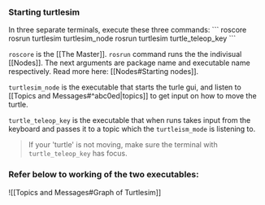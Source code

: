 <h3>Starting turtlesim</h3>
In three separate terminals, execute these three commands:
```
roscore
rosrun turtlesim turtlesim_node
rosrun turtlesim turtle_teleop_key
```


`roscore` is the [[The Master]].
`rosrun` command runs the the indivisual [[Nodes]]. The next arguments are package name and executable name respectively. Read more here: [[Nodes#Starting nodes]].

`turtlesim_node` is the executable that starts the turle gui, and listen to [[Topics and Messages#^abc0ed|topics]] to get input on how to move the turtle.

`turtle_teleop_key` is the executable that when runs takes input from the keyboard and passes it to a topic which the `turtleism_mode` is listening to.

> If your 'turtle' is not moving, make sure the terminal with `turtle_teleop_key`  has focus.

### Refer below to working of the two executables:
![[Topics and Messages#Graph of Turtlesim]]




